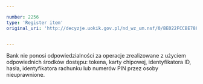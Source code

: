 ```yaml
---

number: 2256
type: 'Register item'
original_uri: 'http://decyzje.uokik.gov.pl/nd_wz_um.nsf/0/BE022FCCBE788068C125786F003A0013?OpenDocument'


---
```


Bank nie ponosi odpowiedzialności za operacje zrealizowane z użyciem odpowiednich środków dostępu: tokena, karty chipowej, identyfikatora ID, hasła, identyfikatora rachunku lub numerów PIN przez osoby nieuprawnione.
